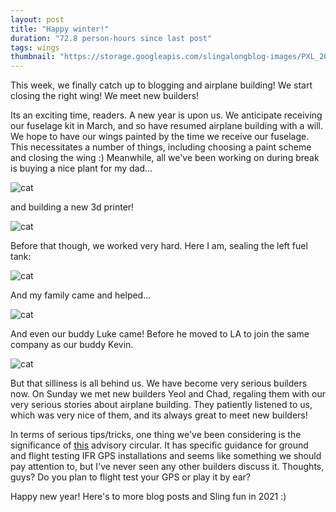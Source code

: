 ```yaml
---
layout: post
title: "Happy winter!"
duration: "72.8 person-hours since last post"
tags: wings
thumbnail: "https://storage.googleapis.com/slingalongblog-images/PXL_20201129_234254522_square.jpg"
---
```

This week, we finally catch up to blogging and airplane building! We start closing the right wing! We meet new builders! 

Its an exciting time, readers. A new year is upon us. We anticipate receiving our fuselage kit in March, and so have resumed airplane building with a will. We hope to have our wings painted by the time we receive our fuselage. This necessitates a number of things, including choosing a paint scheme and closing the wing :) Meanwhile, all we've been working on during break is buying a nice plant for my dad...

![cat](https://storage.googleapis.com/slingalongblog-images/PXL_20201129_234254522.jpg)

and building a new 3d printer!

![cat](https://storage.googleapis.com/slingalongblog-images/PXL_20210116_055701151.jpg)

Before that though, we worked very hard. Here I am, sealing the left fuel tank:

![cat](https://storage.googleapis.com/slingalongblog-images/PXL_20201123_014459195.jpg)

And my family came and helped...

![cat](https://storage.googleapis.com/slingalongblog-images/20201127_161301.jpg)

And even our buddy Luke came! Before he moved to LA to join the same company as our buddy Kevin.

![cat](https://storage.googleapis.com/slingalongblog-images/20201217_230337.jpg)

But that silliness is all behind us. We have become very serious builders now. On Sunday we met new builders Yeol and Chad, regaling them with our very serious stories about airplane building. They patiently listened to us, which was very nice of them, and its always great to meet new builders!

In terms of serious tips/tricks, one thing we've been considering is the significance of [this](https://www.faa.gov/documentLibrary/media/Advisory_Circular/AC_20-138D.pdf) advisory circular. It has specific guidance for ground and flight testing IFR GPS installations and seems like something we should pay attention to, but I've never seen any other builders discuss it. Thoughts, guys? Do you plan to flight test your GPS or play it by ear?

Happy new year! Here's to more blog posts and Sling fun in 2021 :)

